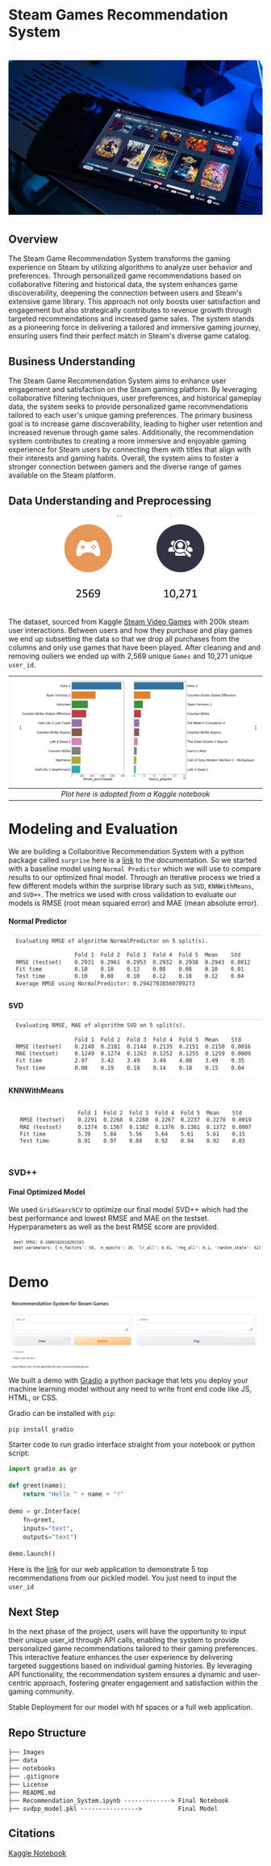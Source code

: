 
# Steam Games Recommendation System


# ![Alt text](Images/Steam_Game.PNG)


## Overview

The Steam Game Recommendation System transforms the gaming experience on Steam by utilizing algorithms to analyze user behavior and preferences. Through personalized game recommendations based on collaborative filtering and historical data, the system enhances game discoverability, deepening the connection between users and Steam's extensive game library. This approach not only boosts user satisfaction and engagement but also strategically contributes to revenue growth through targeted recommendations and increased game sales. The system stands as a pioneering force in delivering a tailored and immersive gaming journey, ensuring users find their perfect match in Steam's diverse game catalog.


## Business Understanding

The Steam Game Recommendation System aims to enhance user engagement and satisfaction on the Steam gaming platform. By leveraging collaborative filtering techniques, user preferences, and historical gameplay data, the system seeks to provide personalized game recommendations tailored to each user's unique gaming preferences. The primary business goal is to increase game discoverability, leading to higher user retention and increased revenue through game sales. Additionally, the recommendation system contributes to creating a more immersive and enjoyable gaming experience for Steam users by connecting them with titles that align with their interests and gaming habits. Overall, the system aims to foster a stronger connection between gamers and the diverse range of games available on the Steam platform.

## Data Understanding and Preprocessing
![Alt text](Images/Data_points.PNG)

The dataset, sourced from Kaggle [Steam Video Games](https://www.kaggle.com/datasets/tamber/steam-video-games/data) with 200k steam user interactions. Between users and how they purchase and play games we end up subsetting the data so that we drop all purchases from the columns and only use games that have been played. After cleaning and and removing ouliers we ended up with 2,569 unique `Games` and 10,271 unique `user_id`.





| ![Hours played](Images/EDA.PNG) |
| :--: |
| *Plot here is adopted from a Kaggle notebook* 

# Modeling and Evaluation
We are building a Collaboritive Recommendation System with a python package called `surprise` here is a [link](https://surprise.readthedocs.io/en/stable/) to the documentation. So we started with a baseline model using `Normal Predictor` which we will use to compare results to our optimized final model. Through an iterative process we tried a few different models within the surprise library such as `SVD`, `KNNWithMeans`, and `SVD++`. The metrics we used with cross validation to evaluate our models is RMSE (root mean squared error) and MAE (mean absolute error).



#### Normal Predictor 
![Alt text](Images/Normal_Predictor_Results.png)


#### SVD
![Alt text](Images/SVD_Results.png)

#### KNNWithMeans
![Alt text](Images/KNNWithMeans_Results.png)

### SVD++ 

#### Final Optimized Model

We used `GridSearchCV` to optimize our final model SVD++ which had the best performance and lowest RMSE and MAE on the testset. Hyperparameters as well as the best RMSE score are provided. 

![Alt text](Images/SDVpp_Results.png)


# Demo 
![Alt text](Images/demo.PNG)
We built a demo with [Gradio](https://www.gradio.app/) a python package that lets you deploy your machine learning model without any need to write front end code like JS, HTML, or CSS. 

Gradio can be installed with `pip`:

`pip install gradio`

Starter code to run gradio interface straight from your notebook or python script:

```python
import gradio as gr

def greet(name):
    return "Hello " + name + "!"

demo = gr.Interface(
    fn=greet, 
    inputs="text", 
    outputs="text")

demo.launch()
```



Here is the [link](https://2aee7fc06c1f03a3f1.gradio.live/) for our web application to demonstrate 5 top recommendations from our pickled model. You just need to input the `user_id`





## Next Step

In the next phase of the project, users will have the opportunity to input their unique user_id through API calls, enabling the system to provide personalized game recommendations tailored to their gaming preferences. This interactive feature enhances the user experience by delivering targeted suggestions based on individual gaming histories. By leveraging API functionality, the recommendation system ensures a dynamic and user-centric approach, fostering greater engagement and satisfaction within the gaming community.

Stable Deployment for our model with hf spaces or a full web application.



## Repo Structure

```
├── Images
├── data
├── notebooks
├── .gitignore
├── License
├── README.md
├── Recommendation_System.ipynb -------------> Final Notebook
├── svdpp_model.pkl ---------------->          Final Model
```
## Citations

[Kaggle Notebook](https://www.kaggle.com/code/simonprevoteaux/steam-game-analysis/notebook)
